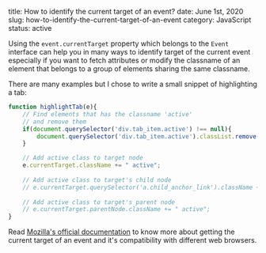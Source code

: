 title: How to identify the current target of an event?
date: June 1st, 2020
slug: how-to-identify-the-current-target-of-an-event
category: JavaScript
status: active

Using the `event.currentTarget` property which belongs to the `Event` interface can help you in many ways to identify target of the current event especially if you want to fetch attributes or modify the classname of an element that belongs to a group of elements sharing the same classname.

There are many examples but I chose to write a small snippet of highlighting a tab:

```js
function highlightTab(e){
    // Find elements that has the classname 'active' 
    // and remove them
    if(document.querySelector('div.tab_item.active') !== null){
        document.querySelector('div.tab_item.active').classList.remove('active');
    }

    // Add active class to target node
    e.currentTarget.className += " active";
    
    // Add active class to target's child node
    // e.currentTarget.querySelector('a.child_anchor_link').className += " active";
    
    // Add active class to target's parent node
    // e.currentTarget.parentNode.className += " active";
}
```

Read [Mozilla's official documentation](https://developer.mozilla.org/en-US/docs/Web/API/Event/currentTarget) to know more about getting the current target of an event and it's compatibility with different web browsers.